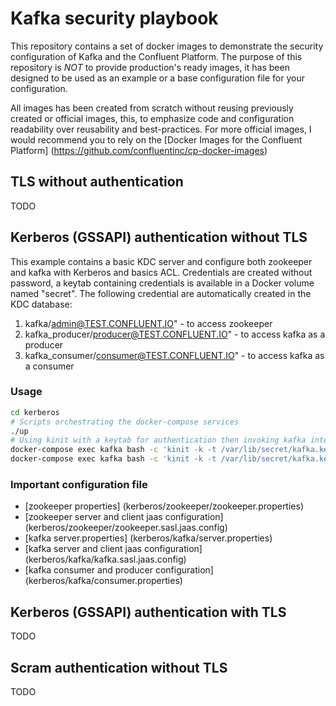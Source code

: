 # Kafka security playbook

This repository contains a set of docker images to demonstrate the security configuration of Kafka and the Confluent Platform. The purpose of this repository is *NOT* to provide production's ready images, it has been designed to be used as an example or a base configuration file for your configuration.

All images has been created from scratch without reusing previously created or official images, this, to emphasize code and configuration readability over reusability and best-practices. For more official images, I would recommend you to rely on the [Docker Images for the Confluent Platform] (https://github.com/confluentinc/cp-docker-images)


## TLS without authentication
TODO

## Kerberos (GSSAPI) authentication without TLS
This example contains a basic KDC server and configure both zookeeper and kafka with Kerberos and basics ACL. Credentials are created without password, a keytab containing credentials is available in a Docker volume named "secret". The following credential are automatically created in the KDC database:
1. kafka/admin@TEST.CONFLUENT.IO" - to access zookeeper
2. kafka_producer/producer@TEST.CONFLUENT.IO"  - to access kafka as a producer
3. kafka_consumer/consumer@TEST.CONFLUENT.IO"  - to access kafka as a consumer

### Usage
```bash
cd kerberos
# Scripts orchestrating the docker-compose services
./up
# Using kinit with a keytab for authentication then invoking kafka interfaces
docker-compose exec kafka bash -c 'kinit -k -t /var/lib/secret/kafka.key kafka_producer/producer && kafka-console-producer --broker-list kafka:9093 --topic test --producer.config /etc/kafka/consumer.properties'
docker-compose exec kafka bash -c 'kinit -k -t /var/lib/secret/kafka.key kafka_consumer/consumer && kafka-console-consumer --bootstrap-server kafka:9093 --topic test --consumer.config /etc/kafka/consumer.properties --from-beginning'
```

### Important configuration file
* [zookeeper properties] (kerberos/zookeeper/zookeeper.properties)
* [zookeeper server and client jaas configuration] (kerberos/zookeeper/zookeeper.sasl.jaas.config)
* [kafka server.properties] (kerberos/kafka/server.properties)
* [kafka server and client jaas configuration] (kerberos/kafka/kafka.sasl.jaas.config)
* [kafka consumer and producer configuration] (kerberos/kafka/consumer.properties)


## Kerberos (GSSAPI) authentication with TLS
TODO

## Scram authentication without TLS
TODO
